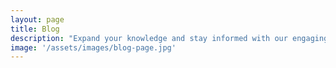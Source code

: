 ```yaml
---
layout: page
title: Blog
description: "Expand your knowledge and stay informed with our engaging blog posts."
image: '/assets/images/blog-page.jpg'
---
```


